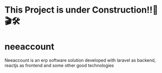 # This Project is under Construction!!📢🎬🛠
# neeaccount
Neeaccount is an erp software solution developed with laravel as backend, reactjs as frontend and some other good technologies
